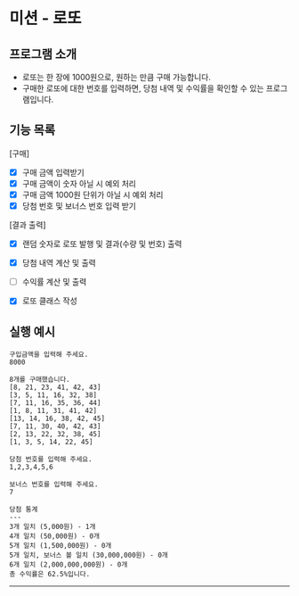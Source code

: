 # 미션 - 로또

## 프로그램 소개

- 로또는 한 장에 1000원으로, 원하는 만큼 구매 가능합니다.
- 구매한 로또에 대한 번호를 입력하면, 당첨 내역 및 수익률을 확인할 수 있는 프로그램입니다.

## 기능 목록

[구매]

- [x] 구매 금액 입력받기
- [x] 구매 금액이 숫자 아닐 시 예외 처리
- [x] 구매 금액 1000원 단위가 아닐 시 예외 처리
- [x] 당첨 번호 및 보너스 번호 입력 받기

[결과 출력]

- [x] 랜덤 숫자로 로또 발행 및 결과(수량 및 번호) 출력
- [x] 당첨 내역 계산 및 출력
- [ ] 수익률 계산 및 출력

- [x] 로또 클래스 작성

## 실행 예시

```
구입금액을 입력해 주세요.
8000

8개를 구매했습니다.
[8, 21, 23, 41, 42, 43]
[3, 5, 11, 16, 32, 38]
[7, 11, 16, 35, 36, 44]
[1, 8, 11, 31, 41, 42]
[13, 14, 16, 38, 42, 45]
[7, 11, 30, 40, 42, 43]
[2, 13, 22, 32, 38, 45]
[1, 3, 5, 14, 22, 45]

당첨 번호를 입력해 주세요.
1,2,3,4,5,6

보너스 번호를 입력해 주세요.
7

당첨 통계
---
3개 일치 (5,000원) - 1개
4개 일치 (50,000원) - 0개
5개 일치 (1,500,000원) - 0개
5개 일치, 보너스 볼 일치 (30,000,000원) - 0개
6개 일치 (2,000,000,000원) - 0개
총 수익률은 62.5%입니다.
```

---

```

```
